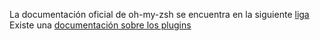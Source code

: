 La documentación oficial de oh-my-zsh se encuentra en la siguiente [liga](https://ohmyz.sh/#install)
Existe una [documentación sobre los plugins](https://github.com/ohmyzsh/ohmyzsh/wiki/Cheatsheet)
